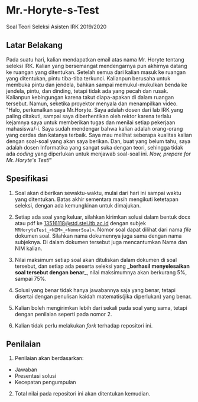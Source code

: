 # Mr.-Horyte-s-Test
Soal Teori Seleksi Asisten IRK 2019/2020

## Latar Belakang
Pada suatu hari, kalian mendapatkan email atas nama Mr. Horyte tentang seleksi IRK. Kalian yang bersemangat mendengarnya pun akhirnya datang ke ruangan yang ditentukan. Setelah semua dari kalian masuk ke ruangan yang ditentukan, pintu tiba-tiba terkunci. Kalianpun berusaha untuk membuka pintu dan jendela, bahkan sampai memukul-mukulkan benda ke jendela, pintu, dan dinding, tetapi tidak ada yang pecah dan rusak. Kalianpun kebingungan karena takut diapa-apakan di dalam ruangan tersebut. Namun, seketika proyektor menyala dan menampilkan video. "Halo, perkenalkan saya Mr.Horyte. Saya adalah dosen dari lab IRK yang paling ditakuti, sampai saya diberhentikan oleh rektor karena terlalu kejamnya saya untuk memberikan tugas dan menilai setiap pekerjaan mahasiswa/-i. Saya sudah mendengar bahwa kalian adalah orang-orang yang cerdas dan katanya terbaik. Saya mau melihat seberapa kualitas kalian dengan soal-soal yang akan saya berikan. Dan, buat yang belum tahu, saya adalah dosen Informatika yang sangat suka dengan teori, sehingga tidak ada *coding* yang diperlukan untuk menjawab soal-soal ini. *Now, prepare for Mr. Horyte's Test!*"

## Spesifikasi
1. Soal akan diberikan sewaktu-waktu, mulai dari hari ini sampai waktu yang ditentukan. Batas akhir sementara masih mengikuti ketetapan seleksi, dengan ada kemungkinan untuk dimajukan.
  
2. Setiap ada soal yang keluar, silahkan kirimkan solusi dalam bentuk docx atau pdf ke 13516118@std.stei.itb.ac.id dengan subjek ```MRHoryteTest_<NIM>_<NomorSoal>```. Nomor soal dapat dilihat dari nama *file* dokumen soal. Silahkan nama dokumennya juga sama dengan nama subjeknya. Di dalam dokumen tersebut juga mencantumkan Nama dan NIM kalian.
  
3. Nilai maksimum setiap soal akan dituliskan dalam dokumen di soal tersebut, dan setiap ada peserta seleksi yang **_berhasil menyelesaikan soal tersebut dengan benar**_, nilai maksimumnya akan berkurang 5%, sampai 75%.
  
4. Solusi yang benar tidak hanya jawabannya saja yang benar, tetapi disertai dengan penulisan kaidah matematis(jika diperlukan) yang benar.

5. Kalian boleh mengirimkan lebih dari sekali pada soal yang sama, tetapi dengan penilaian seperti pada nomor 2. 

6. Kalian tidak perlu melakukan *fork* terhadap repositori ini.

## Penilaian
1. Penilaian akan berdasarkan:
- Jawaban
- Presentasi solusi
- Kecepatan pengumpulan
  
2. Total nilai pada repositori ini akan ditentukan kemudian.
